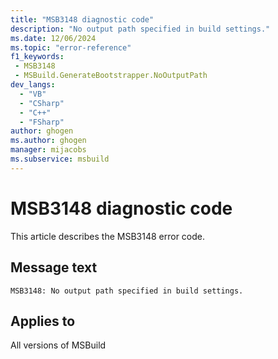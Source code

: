 ```yaml
---
title: "MSB3148 diagnostic code"
description: "No output path specified in build settings."
ms.date: 12/06/2024
ms.topic: "error-reference"
f1_keywords:
 - MSB3148
 - MSBuild.GenerateBootstrapper.NoOutputPath
dev_langs:
  - "VB"
  - "CSharp"
  - "C++"
  - "FSharp"
author: ghogen
ms.author: ghogen
manager: mijacobs
ms.subservice: msbuild
---
```


# MSB3148 diagnostic code

<!-- :::ErrorDefinitionDescription::: -->
<!-- :::editable-content name="introDescription"::: -->
This article describes the MSB3148 error code.
<!-- :::editable-content-end::: -->

## Message text

```output
MSB3148: No output path specified in build settings.
```

<!-- :::editable-content name="postOutputDescription"::: -->
<!--
{StrBegin="MSB3148: "}
-->
<!-- :::editable-content-end::: -->
<!-- :::ErrorDefinitionDescription-end::: -->

## Applies to

All versions of MSBuild
